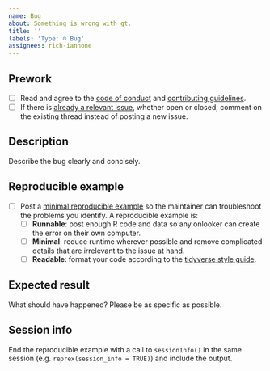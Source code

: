 ```yaml
---
name: Bug
about: Something is wrong with gt.
title: ''
labels: 'Type: ☹︎ Bug'
assignees: rich-iannone
---
```


## Prework

* [ ] Read and agree to the [code of conduct](https://www.contributor-covenant.org/version/2/1/code_of_conduct.html) and [contributing guidelines](https://github.com/rstudio/gt/blob/master/.github/CONTRIBUTING.md).
* [ ] If there is [already a relevant issue](https://github.com/rstudio/gt/issues), whether open or closed, comment on the existing thread instead of posting a new issue.

## Description

Describe the bug clearly and concisely. 

## Reproducible example

* [ ] Post a [minimal reproducible example](https://www.tidyverse.org/help/) so the maintainer can troubleshoot the problems you identify. A reproducible example is:
    * [ ] **Runnable**: post enough R code and data so any onlooker can create the error on their own computer.
    * [ ] **Minimal**: reduce runtime wherever possible and remove complicated details that are irrelevant to the issue at hand.
    * [ ] **Readable**: format your code according to the [tidyverse style guide](https://style.tidyverse.org/).

## Expected result

What should have happened? Please be as specific as possible.

## Session info

End the reproducible example with a call to `sessionInfo()` in the same session (e.g. `reprex(session_info = TRUE)`) and include the output.
